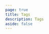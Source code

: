 ```yaml
---
page: true
title: Tags
description: Tags
aside: false
---
```


<ClientOnly>
  <Tags/>
</ClientOnly>
